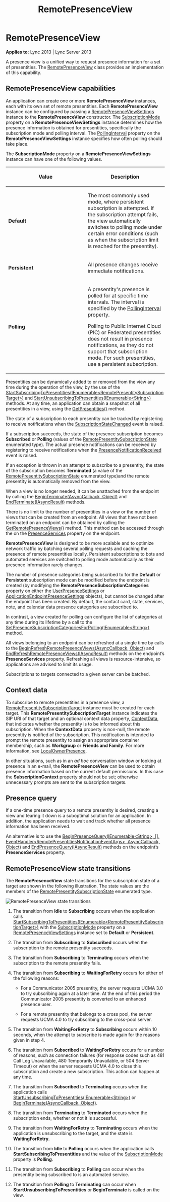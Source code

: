 ﻿---
title: RemotePresenceView
TOCTitle: RemotePresenceView
ms:assetid: ad07c6ae-299d-4823-a1b9-2979ef545132
ms:mtpsurl: https://msdn.microsoft.com/library/Dn466022(v=office.15)
ms:contentKeyID: 57103014
ms.date: 07/25/2014
mtps_version: v=office.15
---

# RemotePresenceView


**Applies to:** Lync 2013 | Lync Server 2013

  

A presence view is a unified way to request presence information for a set of presentities. The [RemotePresenceView](https://msdn.microsoft.com/library/hh381152\(v=office.15\)) class provides an implementation of this capability.

## RemotePresenceView capabilities

An application can create one or more **RemotePresenceView** instances, each with its own set of remote presentities. Each **RemotePresenceView** instance can be configured by passing a [RemotePresenceViewSettings](https://msdn.microsoft.com/library/hh382861\(v=office.15\)) instance to the **RemotePresenceView** constructor. The [SubscriptionMode](https://msdn.microsoft.com/library/hh349827\(v=office.15\)) property on a **RemotePresenceViewSettings** instance determines how the presence information is obtained for presentities, specifically the subscription mode and polling interval. The [PollingInterval](https://msdn.microsoft.com/library/hh381308\(v=office.15\)) property on the **RemotePresenceViewSettings** instance specifies how often polling should take place.

The **SubscriptionMode** property on a **RemotePresenceViewSettings** instance can have one of the following values.

<table>
<colgroup>
<col style="width: 50%" />
<col style="width: 50%" />
</colgroup>
<thead>
<tr class="header">
<th><p>Value</p></th>
<th><p>Description</p></th>
</tr>
</thead>
<tbody>
<tr class="odd">
<td><p><strong>Default</strong></p></td>
<td><p>The most commonly used mode, where persistent subscription is attempted. If the subscription attempt fails, the view automatically switches to polling mode under certain error conditions (such as when the subscription limit is reached for the presentity).</p></td>
</tr>
<tr class="even">
<td><p><strong>Persistent</strong></p></td>
<td><p>All presence changes receive immediate notifications.</p></td>
</tr>
<tr class="odd">
<td><p><strong>Polling</strong></p></td>
<td><p>A presentity's presence is polled for at specific time intervals. The interval is specified by the <a href="https://msdn.microsoft.com/library/hh385013(v=office.15)">PollingInterval</a> property.</p>
<p>Polling to Public Internet Cloud (PIC) or Federated presentities does not result in presence notifications, as they do not support that subscription mode. For such presentities, use a persistent subscription.</p></td>
</tr>
</tbody>
</table>


Presentities can be dynamically added to or removed from the view any time during the operation of the view, by the use of the [StartSubscribingToPresentities(IEnumerable\<RemotePresentitySubscriptionTarget\>)](https://msdn.microsoft.com/library/hh382387\(v=office.15\)) and [StartUnsubscribingToPresentities(IEnumerable\<String\>)](https://msdn.microsoft.com/library/hh349575\(v=office.15\)) methods. At any time, an application can obtain a snapshot of all presentities in a view, using the [GetPresentities()](https://msdn.microsoft.com/library/hh348629\(v=office.15\)) method.

The state of a subscription to each presentity can be tracked by registering to receive notifications when the [SubscriptionStateChanged](https://msdn.microsoft.com/library/hh383546\(v=office.15\)) event is raised.

If a subscription succeeds, the state of the presence subscription becomes **Subscribed** or **Polling** (values of the [RemotePresentitySubscriptionState](https://msdn.microsoft.com/library/hh382767\(v=office.15\)) enumerated type). The actual presence notifications can be received by registering to receive notifications when the [PresenceNotificationReceived](https://msdn.microsoft.com/library/hh382238\(v=office.15\)) event is raised.

If an exception is thrown in an attempt to subscribe to a presentity, the state of the subscription becomes **Terminated** (a value of the [RemotePresentitySubscriptionState](https://msdn.microsoft.com/library/hh382767\(v=office.15\)) enumerated type)and the remote presentity is automatically removed from the view.

When a view is no longer needed, it can be unattached from the endpoint by calling the [BeginTerminate(AsyncCallback, Object)](https://msdn.microsoft.com/library/hh349615\(v=office.15\)) and [EndTerminate(IAsyncResult)](https://msdn.microsoft.com/library/hh383726\(v=office.15\)) methods.

There is no limit to the number of presentities in a view or the number of views that can be created from an endpoint. All views that have not been terminated on an endpoint can be obtained by calling the [GetRemotePresenceViews()](https://msdn.microsoft.com/library/hh382996\(v=office.15\)) method. This method can be accessed through the on the [PresenceServices](https://msdn.microsoft.com/library/hh384331\(v=office.15\)) property on the endpoint.

**RemotePresenceView** is designed to be more scalable and to optimize network traffic by batching several polling requests and caching the presence of remote presentities locally. Persistent subscriptions to bots and automated services are switched to polling mode automatically as their presence information rarely changes.

The number of presence categories being subscribed to for the **Default** or **Persistent** subscription mode can be modified before the endpoint is created (by modifying the **RemotePresenceSubscriptionCategories** property on either the [UserPresenceSettings](https://msdn.microsoft.com/library/hh350117\(v=office.15\)) or [ApplicationEndpointPresenceSettings](https://msdn.microsoft.com/library/hh161759\(v=office.15\)) objects), but cannot be changed after the endpoint has been created. By default, the contact card, state, services, note, and calendar data presence categories are subscribed to.

In contrast, a view created for polling can configure the list of categories at any time during its lifetime by a call to the [SetPresenceSubscriptionCategoriesForPolling(IEnumerable\<String\>)](https://msdn.microsoft.com/library/hh384657\(v=office.15\)) method.

All views belonging to an endpoint can be refreshed at a single time by calls to the [BeginRefreshRemotePresenceViews(AsyncCallback, Object)](https://msdn.microsoft.com/library/hh365971\(v=office.15\)) and [EndRefreshRemotePresenceViews(IAsyncResult)](https://msdn.microsoft.com/library/hh384430\(v=office.15\)) methods on the endpoint’s **PresenceServices** property. Refreshing all views is resource-intensive, so applications are advised to limit its usage.

Subscriptions to targets connected to a given server can be batched.

## Context data

To subscribe to remote presentities in a presence view, a [RemotePresentitySubscriptionTarget](https://msdn.microsoft.com/library/hh349759\(v=office.15\)) instance must be created for each target. This **RemotePresentitySubscriptionTarget** instance indicates the SIP URI of that target and an optional context data property, [ContextData](https://msdn.microsoft.com/library/hh348487\(v=office.15\)), that indicates whether the presentity is to be informed about this subscription. When the **ContextData** property is non-null, the remote presentity is notified of the subscription. This notification is intended to prompt the remote presentity to assign an appropriate container membership, such as **Workgroup** or **Friends and Family**. For more information, see [LocalOwnerPresence](localownerpresence.md).

In other situations, such as in an *ad hoc* conversation window or looking at presence in an e-mail, the **RemotePresenceView** can be used to obtain presence information based on the current default permissions. In this case the **SubscriptionContext** property should not be set; otherwise unnecessary prompts are sent to the subscription targets.

## Presence query

If a one-time presence query to a remote presentity is desired, creating a view and tearing it down is a suboptimal solution for an application. In addition, the application needs to wait and track whether all presence information has been received.

An alternative is to use the [BeginPresenceQuery(IEnumerable\<String\>, \[\], EventHandler\<RemotePresentitiesNotificationEventArgs\>, AsyncCallback, Object)](https://msdn.microsoft.com/library/hh383136\(v=office.15\)) and [EndPresenceQuery(IAsyncResult)](https://msdn.microsoft.com/library/hh366226\(v=office.15\)) methods on the endpoint’s **PresenceServices** property.

## RemotePresenceView state transitions

The **RemotePresenceView** state transitions for the subscription state of a target are shown in the following illustration. The state values are the members of the [RemotePresentitySubscriptionState](https://msdn.microsoft.com/library/hh382767\(v=office.15\)) enumerated type.

![RemotePresenceView state transitions](images/Dn466022.StateMach_RemotePresence(Office.15).jpg "RemotePresenceView state transitions")

1.  The transition from **Idle** to **Subscribing** occurs when the application calls [StartSubscribingToPresentities(IEnumerable\<RemotePresentitySubscriptionTarget\>)](https://msdn.microsoft.com/library/hh382387\(v=office.15\)) with the [SubscriptionMode](https://msdn.microsoft.com/library/hh349827\(v=office.15\)) property on a [RemotePresenceViewSettings](https://msdn.microsoft.com/library/hh382861\(v=office.15\)) instance set to **Default** or **Persistent**.

2.  The transition from **Subscribing** to **Subscribed** occurs when the subscription to the remote presentity succeeds.

3.  The transition from **Subscribing** to **Terminating** occurs when the subscription to the remote presentity fails.

4.  The transition from **Subscribing** to **WaitingForRetry** occurs for either of the following reasons:
    
      - For a Communicator 2005 presentity, the server requests UCMA 3.0 to try subscribing again at a later time. At the end of this period the Communicator 2005 presentity is converted to an enhanced presence user.
    
      - For a remote presentity that belongs to a cross pool, the server requests UCMA 4.0 to try subscribing to the cross-pool server.

5.  The transition from **WaitingForRetry** to **Subscribing** occurs within 10 seconds, when the attempt to subscribe is made again for the reasons given in step 4.

6.  The transition from **Subscribed** to **WaitingForRetry** occurs for a number of reasons, such as connection failures (for response codes such as 481 Call Leg Unavailable, 480 Temporarily Unavailable, or 504 Server Timeout) or when the server requests UCMA 4.0 to close this subscription and create a new subscription. This action can happen at any time.

7.  The transition from **Subscribed** to **Terminating** occurs when the application calls [StartUnsubscribingToPresentities(IEnumerable\<String\>)](https://msdn.microsoft.com/library/hh349575\(v=office.15\)) or [BeginTerminate(AsyncCallback, Object)](https://msdn.microsoft.com/library/hh349615\(v=office.15\)).

8.  The transition from **Terminating** to **Terminated** occurs when the subscription ends, whether or not it is successful.

9.  The transition from **WaitingForRetry** to **Terminating** occurs when the application is unsubscribing to the target, and the state is **WaitingForRetry**.

10. The transition from **Idle** to **Polling** occurs when the application calls **StartSubscribingToPresentities** and the value of the [SubscriptionMode](https://msdn.microsoft.com/library/hh349410\(v=office.15\)) property is **Polling**.

11. The transition from **Subscribing** to **Polling** can occur when the presentity being subscribed to is an automated service.

12. The transition from **Polling** to **Terminating** can occur when **StartUnsubscribingToPresentities** or **BeginTerminate** is called on the view.

